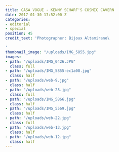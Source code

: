 ```yaml
---
title: CASA VOGUE - KENNY SCHARF'S COSMIC CAVERN
date: 2017-01-30 17:52:00 Z
categories:
- editorial
- special
position: 45
credit_text: 'Photographer: Bijoux Altamirano\

'
thumbnail_image: "/uploads/IMG_5855.jpg"
images:
- path: "/uploads/IMG_0426.JPG"
  class: full
- path: "/uploads/IMG_5855-ec1a08.jpg"
  class: half
- path: "/uploads/web-9.jpg"
  class: half
- path: "/uploads/web-23.jpg"
  class: full
- path: "/uploads/IMG_5866.jpg"
  class: half
- path: "/uploads/IMG_5569.jpg"
  class: half
- path: "/uploads/web-22.jpg"
  class: full
- path: "/uploads/web-13.jpg"
  class: half
- path: "/uploads/web-12.jpg"
  class: half
---
```


